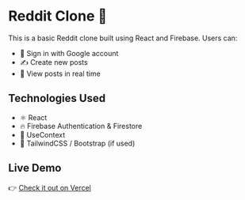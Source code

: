 # Reddit Clone 🧵

This is a basic Reddit clone built using React and Firebase. Users can:

- 🔐 Sign in with Google account
- ✍️ Create new posts
- 👀 View posts in real time

## Technologies Used

- ⚛️ React
- 🔥 Firebase Authentication & Firestore
- 🧠 UseContext 
- 🎨 TailwindCSS / Bootstrap (if used)

## Live Demo

👉 [Check it out on Vercel](https://reddit-clone-one-peach.vercel.app/)
